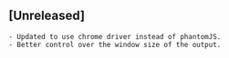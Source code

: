 ## [Unreleased]
    - Updated to use chrome driver instead of phantomJS.
    - Better control over the window size of the output.